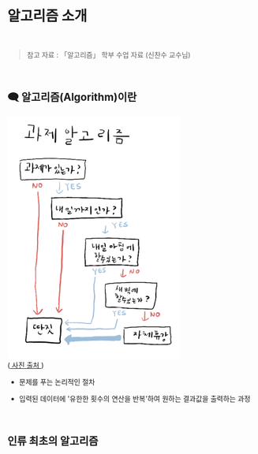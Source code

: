 # 알고리즘 소개

<br/>

>  참고 자료 : 「알고리즘」 학부 수업 자료 (신찬수 교수님)

<br/>

## 🗨 알고리즘(Algorithm)이란

<img src="img/대학생_과제_알고리즘.png"/>
<br/>
(<a href="https://m.blog.naver.com/PostView.naver?isHttpsRedirect=true&blogId=dydrogud22&logNo=221368334994"> 사진 출처 </a> )

<br/>

* 문제를 푸는 논리적인 절차

* 입력된 데이터에 '유한한 횟수의 연산을 반복'하여 원하는 결과값을 출력하는 과정

<br/>

## 인류 최초의 알고리즘